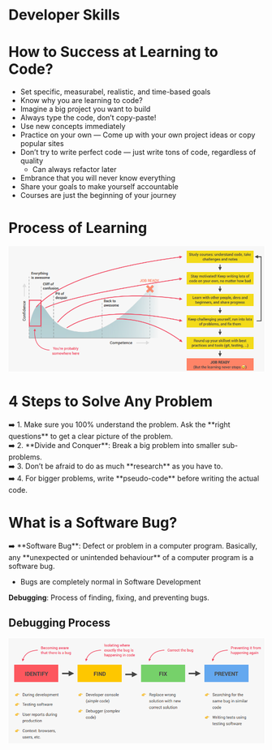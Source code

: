 # Developer Skills

# How to Success at Learning to Code?

- Set specific, measurabel, realistic, and time-based goals
- Know why you are learning to code?
- Imagine a big project you want to build
- Always type the code, don’t copy-paste!
- Use new concepts immediately
- Practice on your own — Come up with your own project ideas or copy popular sites
- Don’t try to write perfect code — just write tons of code, regardless of quality
    - Can always refactor later
- Embrance that you will never know everything
- Share your goals to make yourself accountable
- Courses are just the beginning of your journey

# Process of Learning

![Untitled](Developer%20Skills%20b5519a212c5941dca69715d8c2b2d72c/Untitled.png)

# 4 Steps to Solve Any Problem

<aside>
➡️ 1. Make sure you 100% understand the problem. Ask the **right questions** to get a clear picture of the problem.

</aside>

<aside>
➡️ 2. **Divide and Conquer**: Break a big problem into smaller sub-problems.

</aside>

<aside>
➡️ 3. Don’t be afraid to do as much **research** as you have to.

</aside>

<aside>
➡️ 4. For bigger problems, write **pseudo-code** before writing the actual code.

</aside>

# What is a Software Bug?

<aside>
➡️ **Software Bug**: Defect or problem in a computer program. Basically, any **unexpected or unintended behaviour** of a computer program is a software bug.

- Bugs are completely normal in Software Development

**Debugging**: Process of finding, fixing, and preventing bugs. 

</aside>

## Debugging Process

![Untitled](Developer%20Skills%20b5519a212c5941dca69715d8c2b2d72c/Untitled%201.png)